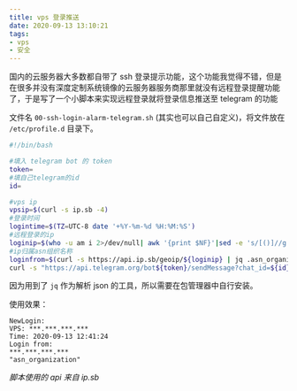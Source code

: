 ```yaml
---
title: vps 登录推送
date: 2020-09-13 13:10:21
tags:
- vps
- 安全
---
```


国内的云服务器大多数都自带了 ssh 登录提示功能，这个功能我觉得不错，但是在很多并没有深度定制系统镜像的云服务器服务商那里就没有远程登录提醒功能了，于是写了一个小脚本来实现远程登录就将登录信息推送至 telegram 的功能

文件名 `00-ssh-login-alarm-telegram.sh` (其实也可以自己自定义)，将文件放在 `/etc/profile.d` 目录下。

```bash
#!/bin/bash

#填入 telegram bot 的 token
token=
#填自己telegram的id
id=

#vps ip
vpsip=$(curl -s ip.sb -4)
#登录时间
logintime=$(TZ=UTC-8 date '+%Y-%m-%d %H:%M:%S')
#远程登录的ip
loginip=$(who -u am i 2>/dev/null| awk '{print $NF}'|sed -e 's/[()]//g')
#ip归属asn组织名称
loginfrom=$(curl -s https://api.ip.sb/geoip/${loginip} | jq .asn_organization)
curl -s "https://api.telegram.org/bot${token}/sendMessage?chat_id=${id}" --data-binary "&text=NewLogin:%0AVPS: ${vpsip}%0ATime: ${logintime}%0ALogin from:%0A${loginip}%0A${loginfrom}" > /dev/null
```

因为用到了 `jq` 作为解析 json 的工具，所以需要在包管理器中自行安装。

使用效果：
```
NewLogin:
VPS: ***.***.***.***
Time: 2020-09-13 12:41:24
Login from:
***.***.***.***
"asn_organization"
```

*脚本使用的 api 来自 ip.sb*